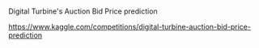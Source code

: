 ### 
Digital Turbine's Auction Bid Price prediction


https://www.kaggle.com/competitions/digital-turbine-auction-bid-price-prediction

#

